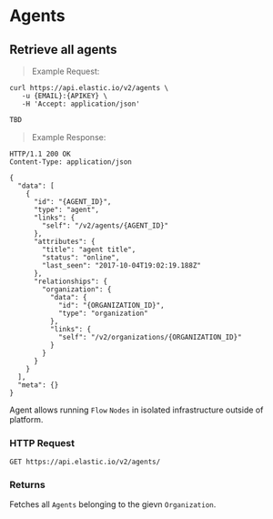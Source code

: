 # Agents
 
## Retrieve all agents


> Example Request:


```shell
curl https://api.elastic.io/v2/agents \
   -u {EMAIL}:{APIKEY} \
   -H 'Accept: application/json'
```


```javascript
TBD
```

> Example Response:

```http
HTTP/1.1 200 OK
Content-Type: application/json

{
  "data": [
    {
      "id": "{AGENT_ID}",
      "type": "agent",
      "links": {
        "self": "/v2/agents/{AGENT_ID}"
      },
      "attributes": {
        "title": "agent title",
        "status": "online",
        "last_seen": "2017-10-04T19:02:19.188Z"
      },
      "relationships": {
        "organization": {
          "data": {
            "id": "{ORGANIZATION_ID}",
            "type": "organization"
          },
          "links": {
            "self": "/v2/organizations/{ORGANIZATION_ID}"
          }
        }
      }
    }
  ],
  "meta": {}
}
```

Agent allows running ``Flow`` ``Nodes`` in isolated infrastructure outside of platform.

### HTTP Request

`GET https://api.elastic.io/v2/agents/`

### Returns

Fetches all ``Agents`` belonging to the gievn ``Organization``.
